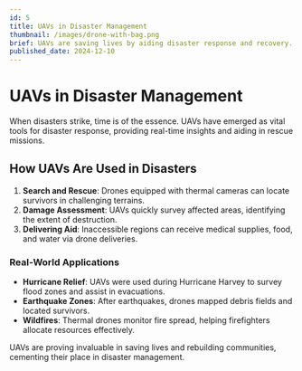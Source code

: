 ```yaml
---
id: 5
title: UAVs in Disaster Management
thumbnail: /images/drone-with-bag.png
brief: UAVs are saving lives by aiding disaster response and recovery.
published_date: 2024-12-10
---
```


# UAVs in Disaster Management

When disasters strike, time is of the essence. UAVs have emerged as vital tools for disaster response, providing real-time insights and aiding in rescue missions.

## How UAVs Are Used in Disasters
1. **Search and Rescue**: Drones equipped with thermal cameras can locate survivors in challenging terrains.
2. **Damage Assessment**: UAVs quickly survey affected areas, identifying the extent of destruction.
3. **Delivering Aid**: Inaccessible regions can receive medical supplies, food, and water via drone deliveries.

### Real-World Applications
- **Hurricane Relief**: UAVs were used during Hurricane Harvey to survey flood zones and assist in evacuations.
- **Earthquake Zones**: After earthquakes, drones mapped debris fields and located survivors.
- **Wildfires**: Thermal drones monitor fire spread, helping firefighters allocate resources effectively.

UAVs are proving invaluable in saving lives and rebuilding communities, cementing their place in disaster management.
